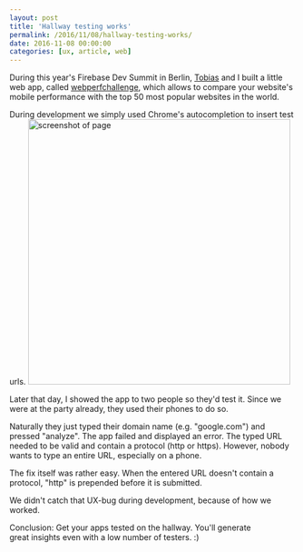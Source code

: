 ```yaml
---
layout: post
title: 'Hallway testing works'
permalink: /2016/11/08/hallway-testing-works/
date: 2016-11-08 00:00:00
categories: [ux, article, web]
---
```


During this year's Firebase Dev Summit in Berlin, [Tobias](https://twitter.com/tobiasbales 'https://twitter.com/tobiasbales') and I built a little web app, called [webperfchallenge](https://webperfchallenge.com/ 'https://webperfchallenge.com/'), which allows to compare your website's mobile performance with the top 50 most popular websites in the world.

During development we simply used Chrome's autocompletion to insert test urls.
<img src="https://image.jimcdn.com/app/cms/image/transf/dimension=462x1024:format=png/path/se42d1516dcb4082b/image/i62270ef81557ac8e/version/1478626142/image.png"
height="467"
width="462"
alt="screenshot of page" />

Later that day, I showed the app to two people so they'd test it. Since we were at the party already, they used their phones to do so.

Naturally they just typed their domain name (e.g. "google.com") and pressed "analyze".
The app failed and displayed an error. The typed URL needed to be valid and contain a protocol (http or https). However, nobody wants to type an entire URL, especially on a phone.

The fix itself was rather easy. When the entered URL doesn't contain a protocol, "http" is prepended before it is submitted.

We didn't catch that UX-bug during development, because of how we worked.

Conclusion: Get your apps tested on the hallway. You'll generate great insights even with a low number of testers. :)
